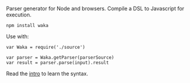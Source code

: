 Parser generator for Node and browsers. Compile a DSL to Javascript for execution.

    npm install waka

Use with:

    var Waka = require('./source')

    var parser = Waka.getParser(parserSource)
    var result = parser.parse(input).result

Read the [intro](/Intro.md) to learn the syntax.
